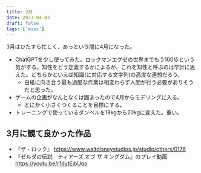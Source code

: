 ```yaml
---
title: 3月
date: 2023-04-03
draft: false
tags: ['misc']
---
```


3月はひたすら忙しく、あっという間に4月になった。
- ChatGPTを少し使ってみた。ロックマンエグゼの世界までもう100歩という気がする。知性をどう定義するかによるが、これを知性と呼ぶのは早計に思えた。どちらかといえば知識(に対応する文字列)の高度な連想だろう。
    - 白紙に向き合う最も過酷な作業は相変わらず人間が行う必要がありそうだと思った。
- ゲームの企画がなんとなくは固まったので4月からモデリングに入る。
    - とにかく小さくつくることを目標にする。
- トレーニングで使っているダンベルを18kgから20kgに変えた。重い。 
 

## 3月に観て良かった作品
- 『ザ・ロック』 https://www.waltdisneystudios.jp/studio/others/0176 
- 『ゼルダの伝説　ティアーズ オブ ザ キングダム』のプレイ動画 https://youtu.be/r1dytEjbUqo